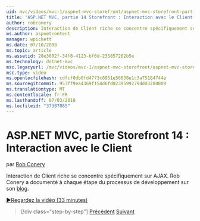 ```yaml
---
uid: mvc/videos/mvc-1/aspnet-mvc-storefront/aspnet-mvc-storefront-part-14-rich-client-interaction
title: 'ASP.NET MVC, partie 14 Storefront : Interaction avec le Client | Microsoft Docs'
author: robconery
description: Interaction de Client riche se concentre spécifiquement sur AJAX. Rob Conery a documenté à chaque étape du processus de développement sur son blog.
ms.author: aspnetcontent
manager: wpickett
ms.date: 07/10/2008
ms.topic: article
ms.assetid: 28e3602f-34f8-4123-bf6d-235857202b5e
ms.technology: dotnet-mvc
msc.legacyurl: /mvc/videos/mvc-1/aspnet-mvc-storefront/aspnet-mvc-storefront-part-14-rich-client-interaction
msc.type: video
ms.openlocfilehash: cdfcf0db0fd4773c0951e56038e1c3a75184744e
ms.sourcegitcommit: 953ff9ea4369f154d6fd0239599279ddd3280009
ms.translationtype: MT
ms.contentlocale: fr-FR
ms.lasthandoff: 07/03/2018
ms.locfileid: "37387885"
---
```

<a name="aspnet-mvc-storefront-part-14-rich-client-interaction"></a>ASP.NET MVC, partie Storefront 14 : Interaction avec le Client
====================
par [Rob Conery](https://github.com/robconery)

Interaction de Client riche se concentre spécifiquement sur AJAX. Rob Conery a documenté à chaque étape du processus de développement sur son [blog](http://blog.wekeroad.com/mvc-storefront/mvcstore-part-14/).

[&#9654;Regardez la vidéo (33 minutes)](https://channel9.msdn.com/Blogs/ASP-NET-Site-Videos/aspnet-mvc-storefront-part-14-rich-client-interaction)

> [!div class="step-by-step"]
> [Précédent](aspnet-mvc-storefront-part-13-dependency-injection.md)
> [Suivant](aspnet-mvc-storefront-part-15-public-code-review.md)
